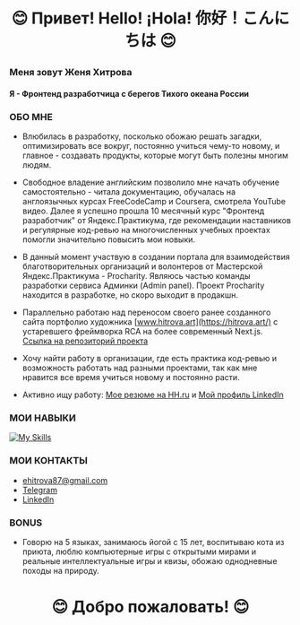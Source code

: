 
# <p align="center">:blush: Привет! Hello! ¡Hola! 你好！こんにちは :blush:</p>
### Меня зовут Женя Хитрова
#### Я - Фронтенд разработчица с берегов Тихого океана России

### ОБО МНЕ
- Влюбилась в разработку, посколько обожаю решать загадки, оптимизировать все вокруг, постоянно учиться чему-то новому, и главное - создавать продукты, которые могут быть полезны многим людям.

- Свободное владение английским позволило мне начать обучение самостоятельно - читала документацию, обучалась на англоязычных курсах FreeCodeCamp и Coursera, смотрела YouTube видео. Далее я успешно прошла 10 месячный курс "Фронтенд разработчик" от Яндекс.Практикума, где рекомендации наставников и регулярные код-ревью на многочисленных учебных проектах помогли значительно повысить мои новыки.
  
- В данный момент участвую в создании портала для взаимодействия благотворительных организаций и волонтеров от Мастерской Яндекс.Практикума - Procharity. Являюсь частью команды разработки сервиса Админки (Admin panel). Проект Procharity находится в разработке, но скоро выходит в продакшн.
  
- Параллельно работаю над переносом своего ранее созданного сайта портфолио художника [www.hitrova.art](https://hitrova.art/) с уcтаревшего фреймворка RCA на более современный Next.js. [Ссылка на репозиторий проекта](https://github.com/z-hit/art-portfolio)
  
- Хочу найти работу в организации, где есть практика код-ревью и возможность работать над разными проектами, так как мне нравится все время учиться новому и постоянно расти.
  
- Активно ищу работу: [Мое резюме на HH.ru](https://vladivostok.hh.ru/applicant/resumes/view?resume=b12aefe0ff0914f5450039ed1f49394d37546f) и [Мой профиль LinkedIn](www.linkedin.com/in/evgeniya-hitrova-66076011b)

### МОИ НАВЫКИ

[![My Skills](https://skillicons.dev/icons?i=js,ts,html,css,sass,react,redux,nextjs,git,github,npm,yarn,postman,webpack,jest,cypress,figma,vscode&perline=9)](https://skillicons.dev)

### МОИ КОНТАКТЫ

- ehitrova87@gmail.com
- [Telegram](https://t.me/jarotea)
- [LinkedIn](www.linkedin.com/in/evgeniya-hitrova-66076011b)

### BONUS 
- Говорю на 5 языках, занимаюсь йогой с 15 лет, воспитываю кота из приюта, люблю компьютерные игры с открытыми мирами и реальные интеллектуальные игры и квизы, обожаю однодневные походы на природу.

# <p align="center">:blush: Добро пожаловать! :blush:</p>

